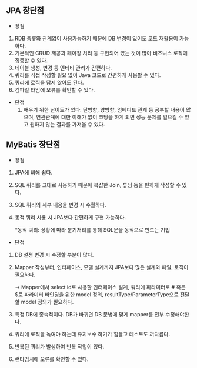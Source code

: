 ## JPA 장단점

- 장점

1. RDB 종류와 관계없이 사용가능하기 때문에 DB 변경이 있어도 코드 재활용이 가능하다.
2. 기본적인 CRUD 제공과 페이징 처리 등 구현되어 있는 것이 많아 비즈니스 로직에 집중할 수 있다.
3. 테이블 생성, 변경 등 엔티티 관리가 간편하다.
4. 쿼리를 직접 작성할 필요 없이 Java 코드로 간편하게 사용할 수 있다.
5. 쿼리에 로직을 담지 않아도 된다.
6. 컴파일 타임에 오류를 확인할 수 있다.

- 단점
  1. 배우기 위한 난이도가 있다. 단방향, 양방향, 임베디드 관계 등 공부할 내용이 많으며, 연관관계에 대한 이해가 없이 코딩을 하게 되면 성능 문제를 일으킬 수 있고 원하지 않는 결과를 가져올 수 있다.

## MyBatis 장단점

- 장점

1. JPA에 비해 쉽다.

2.  SQL 쿼리를 그대로 사용하기 때문에 복잡한 Join, 튜닝 등을 편하게 작성할 수 있다.

3. SQL 쿼리의 세부 내용을 변경 시 수월하다.

4. 동적 쿼리 사용 시 JPA보다 간편하게 구현 가능하다.

   *동적 쿼리: 상황에 따라 분기처리를 통해 SQL문을 동적으로 만드는 기법
   
   

- 단점

1. DB 설정 변경 시 수정할 부분이 많다.

2. Mapper 작성부터, 인터페이스, 모델 설계까지 JPA보다 많은 설계와 파일, 로직이 필요하다.

   -> Mapper에서 select id로 사용할 인터페이스 설계, 쿼리에 파라미터로 # 혹은 $로 파라미터 바인딩을 위한 model 정의, resultType/ParameterType으로 전달할 model 정의가 필요하다.

3.  특정 DB에 종속적이다. DB가 바뀌면 DB 문법에 맞게 mapper를 전부 수정해야한다.

4. 쿼리에 로직을 녹여야 하는데 유지보수 하기가 힘들고 테스트도 까다롭다.

5. 반복된 쿼리가 발생하여 반복 작업이 있다.

6. 런타임시에 오류를 확인할 수 있다.

   
   
   
